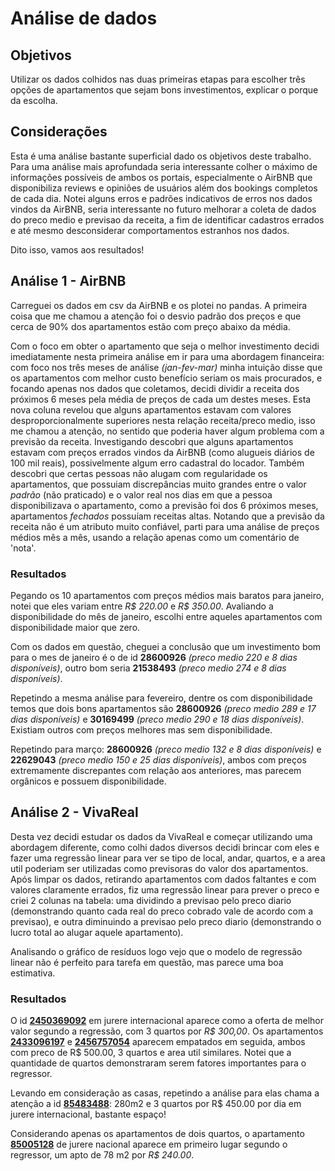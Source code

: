 # Análise de dados

## Objetivos

Utilizar os dados colhidos nas duas primeiras etapas para escolher três opções de apartamentos que sejam bons investimentos, explicar o porque da escolha.

## Considerações

Esta é uma análise bastante superficial dado os objetivos deste trabalho. Para uma análise mais aprofundada seria interessante colher o máximo de informações possíveis
de ambos os portais, especialmente o AirBNB que disponibiliza reviews e opiniões de usuários além dos bookings completos de cada dia. Notei alguns erros e padrões indicativos de erros nos dados vindos da AirBNB, seria interessante no futuro melhorar a coleta de dados do preco medio e previsao da receita, a fim de identificar cadastros errados e até mesmo desconsiderar comportamentos estranhos nos dados.

Dito isso, vamos aos resultados!

## Análise 1 - AirBNB

Carreguei os dados em csv da AirBNB e os plotei no pandas. A primeira coisa que me chamou a atenção foi o desvio padrão dos preços
e que cerca de 90% dos apartamentos estão com preço abaixo da média.

Com o foco em obter o apartamento que seja o melhor investimento decidi imediatamente nesta primeira análise em ir para uma abordagem financeira:
com foco nos três meses de análise *(jan-fev-mar)* minha intuição disse que os apartamentos com melhor custo benefício seriam os mais procurados, e focando apenas nos dados que coletamos, decidi dividir a receita dos próximos 6 meses pela média de preços de cada um destes meses.
Esta nova coluna revelou que alguns apartamentos estavam com valores desproporcionalmente superiores nesta relação receita/preco medio,
isso me chamou a atenção, no sentido que poderia haver algum problema com a previsão da receita. Investigando descobri que alguns apartamentos estavam com preços errados vindos da AirBNB (como alugueis diários de 100 mil reais), possivelmente algum erro cadastral do locador.
Também descobri que certas pessoas não alugam com regularidade os apartamentos, que possuiam discrepâncias muito grandes entre o valor *padrão* (não praticado) e o valor real nos dias em que a pessoa disponibilizava o apartamento, como a previsão foi dos 6 próximos meses, apartamentos *fechados* possuíam receitas altas. Notando que a previsão da receita não é um atributo muito confiável, parti para uma análise de preços médios mês a mês, usando a relação apenas como um comentário de 'nota'.

### Resultados

Pegando os 10 apartamentos com preços médios mais baratos para janeiro, notei que eles variam entre *R$ 220.00* e *R$ 350.00*. Avaliando a disponibilidade do mês de janeiro, escolhi entre aqueles apartamentos com disponibilidade maior que zero.

Com os dados em questão, cheguei a conclusão que um investimento bom para o mes de janeiro é o de id **28600926** *(preco medio 220 e 8 dias disponíveis)*, outro bom seria **21538493** *(preco medio 274 e 8 dias disponíveis)*.

Repetindo a mesma análise para fevereiro, dentre os com disponibilidade temos que dois bons apartamentos são **28600926** *(preco medio 289 e 17 dias disponíveis)* e **30169499** *(preco medio 290 e 18 dias disponíveis)*. Existiam outros com preços melhores mas sem disponibilidade.

Repetindo para março: **28600926** *(preco medio 132 e 8 dias disponíveis)* e **22629043** *(preco medio 150 e 25 dias disponíveis)*, ambos com preços extremamente discrepantes com relação aos anteriores, mas parecem orgânicos e possuem disponibilidade.

## Análise 2 - VivaReal

Desta vez decidi estudar os dados da VivaReal e começar utilizando uma abordagem diferente, como colhi dados diversos decidi brincar com eles e fazer uma regressão linear para ver se tipo de local, andar, quartos, e a area util poderiam ser utilizadas como previsoras do valor dos apartamentos. Após limpar os dados, retirando apartamentos com dados faltantes e com valores claramente errados, fiz uma regressão linear para prever o preco e criei 2 colunas na tabela: uma dividindo a previsao pelo preco diario (demonstrando quanto cada real do preco cobrado vale de acordo com a previsao), e outra diminuindo a previsao pelo preco diario (demonstrando o lucro total ao alugar aquele apartamento).

Analisando o gráfico de resíduos logo vejo que o modelo de regressão linear não é perfeito para tarefa em questão, mas parece uma boa estimativa.

### Resultados

O id [**2450369092**](https://www.vivareal.com.br/imovel/apartamento-3-quartos-jurere-internacional-bairros-florianopolis-com-garagem-110m2-aluguel-RS300-id-2450369092/) em jurere internacional aparece como a oferta de melhor valor segundo a regressão, com 3 quartos por *R$ 300,00*. Os apartamentos [**2433096197**](https://www.vivareal.com.br/imovel/apartamento-3-quartos-jurere-internacional-bairros-florianopolis-com-garagem-94m2-venda-RS905000-id-2433096197/) e [**2456757054**](https://www.vivareal.com.br/imovel/apartamento-3-quartos-jurere-internacional-bairros-florianopolis-com-garagem-110m2-aluguel-RS300-id-2450369092/) aparecem empatados em seguida, ambos com preco de R$ 500.00, 3 quartos e area util similares. Notei que a quantidade de quartos demonstraram serem fatores importantes para o regressor.

Levando em consideração as casas, repetindo a análise para elas chama a atenção a id [**85483488**](https://www.vivareal.com.br/imovel/casa-3-quartos-jurere-internacional-bairros-florianopolis-com-garagem-280m2-aluguel-RS450-id-85483488/): 280m2 e 3 quartos por R$ 450.00 por dia em jurere internacional, bastante espaço!
 
Considerando apenas os apartamentos de dois quartos, o apartamento [**85005128**](https://www.vivareal.com.br/imovel/apartamento-2-quartos-jurere-bairros-florianopolis-com-garagem-78m2-aluguel-RS240-id-85005128/) de jurere nacional aparece em primeiro lugar segundo o regressor, um apto de 78 m2 por *R$ 240.00*.
